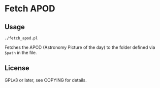 Fetch APOD
==========

Usage
-----

`./fetch_apod.pl`

Fetches the APOD (Astronomy Picture of the day) to the folder defined via `$path` in the file.

License
-------

GPLv3 or later, see COPYING for details.
